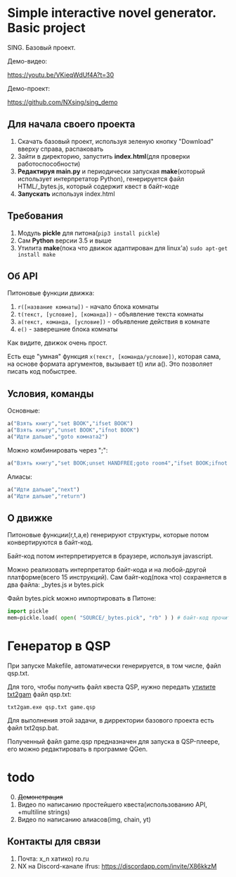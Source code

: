 # Simple interactive novel generator. Basic project

SING. Базовый проект.

Демо-видео:

https://youtu.be/VKieqWdUf4A?t=30

Демо-проект:

https://github.com/NXsing/sing_demo

## Для начала своего проекта
1. Скачать базовый проект, используя зеленую кнопку "Download" вверху справа, распаковать
2. Зайти в директорию, запустить **index.html**(для проверки работоспособности)
3. **Редактируя main.py** и периодически запуская **make**(который использует интерпретатор Python), генерируется файл HTML/_bytes.js, который содержит квест в байт-коде
4. **Запускать** используя index.html

## Требования
1. Модуль **pickle** для питона(`pip3 install pickle`)
2. Сам **Python** версии 3.5 и выше
3. Утилита **make**(пока что движок адаптирован для linux'а) `sudo apt-get install make`

## Об API

Питоновые функции движка:
1. ```r([название комнаты])``` - начало блока комнаты
2. ```t(текст, [условие], [команда])``` - объявление текста комнаты
3. ```a(текст, команда, [условие])``` - объявление действия в комнате
4. ```e()``` - заверешние блока комнаты

Как видите, движок очень прост.

Есть еще "умная" функция `x(текст, [команда/условие])`, которая сама, на основе формата аргументов, вызывает t() или a(). Это позволяет писать код побыстрее.

## Условия, команды

Основные:
```python
a("Взять книгу","set BOOK","ifset BOOK")
a("Взять книгу","unset BOOK","ifnot BOOK")
a("Идти дальше","goto комната2")
```

Можно комбинировать через ";":
```python
a("Взять книгу","set BOOK;unset HANDFREE;goto room4","ifset BOOK;ifnot VISITED4")
```

Алиасы:
```python
a("Идти дальше","next")
a("Идти дальше","return")
```

## О движке

Питоновые функции(r,t,a,e) генерируют структуры, которые потом конвертируются в байт-код.

Байт-код потом интерпретируется в браузере, используя javascript.

Можно реализовать интерпретатор байт-кода и на любой-другой платформе(всего 15 инструкций). Сам байт-код(пока что) сохраняется в два файла: _bytes.js и bytes.pick

Файл bytes.pick можно импортировать в Питоне:
```python
import pickle
mem=pickle.load( open( "SOURCE/_bytes.pick", "rb" ) ) # байт-код прочитан
```

# Генератор в QSP
При запуске Makefile, автоматически генерируется, в том числе, файл qsp.txt.

Для того, чтобы получить файл квеста QSP, нужно передать [утилите txt2gam](http://qsp.su/index.php?option=com_content&task=view&id=52&Itemid=56) файл qsp.txt:
```
txt2gam.exe qsp.txt game.qsp
```
Для выполнения этой задачи, в дирректории базового проекта есть файл txt2qsp.bat.

Полученный файл game.qsp предназначен для запуска в QSP-плеере, его можно редактировать в программе QGen.

# todo

0. ~~Демонстрация~~
1. Видео по написанию простейшего квеста(использованию API, +multiline strings)
2. Видео по написанию алиасов(img, chain, yt)

## Контакты для связи

1. Почта: x_n хатико) ro.ru
2. NX на Discord-канале ifrus: https://discordapp.com/invite/X86kkzM
